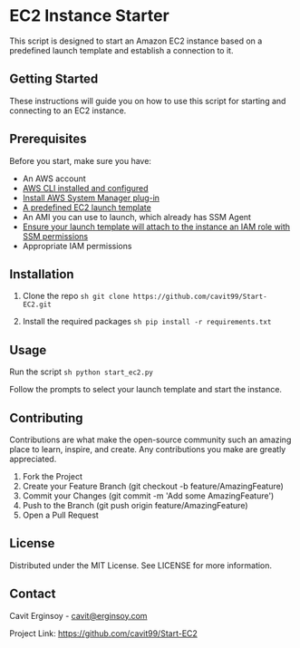 # EC2 Instance Starter

This script is designed to start an Amazon EC2 instance based on a predefined launch template and establish a connection to it.

## Getting Started

These instructions will guide you on how to use this script for starting and connecting to an EC2 instance.

## Prerequisites

Before you start, make sure you have:

- An AWS account
- [AWS CLI installed and configured](https://docs.aws.amazon.com/cli/latest/userguide/getting-started-install.html)
- [Install AWS System Manager plug-in](https://docs.aws.amazon.com/systems-manager/latest/userguide/session-manager-working-with-install-plugin.html)
- [A predefined EC2 launch template](https://docs.aws.amazon.com/AWSEC2/latest/UserGuide/create-launch-template.html)
- An AMI you can use to launch, which already has SSM Agent
- [Ensure your launch template will attach to the instance an IAM role with SSM permissions](https://docs.aws.amazon.com/systems-manager/latest/userguide/session-manager-getting-started-instance-profile.html)
- Appropriate IAM permissions


## Installation

1. Clone the repo
``sh
git clone https://github.com/cavit99/Start-EC2.git``


2. Install the required packages
``sh
pip install -r requirements.txt``

## Usage

Run the script
``sh
python start_ec2.py``


Follow the prompts to select your launch template and start the instance.

## Contributing

Contributions are what make the open-source community such an amazing place to learn, inspire, and create. Any contributions you make are greatly appreciated.

1. Fork the Project
2. Create your Feature Branch (git checkout -b feature/AmazingFeature)
3. Commit your Changes (git commit -m 'Add some AmazingFeature')
4. Push to the Branch (git push origin feature/AmazingFeature)
5. Open a Pull Request

## License

Distributed under the MIT License. See LICENSE for more information.

## Contact

Cavit Erginsoy - cavit@erginsoy.com

Project Link: https://github.com/cavit99/Start-EC2
